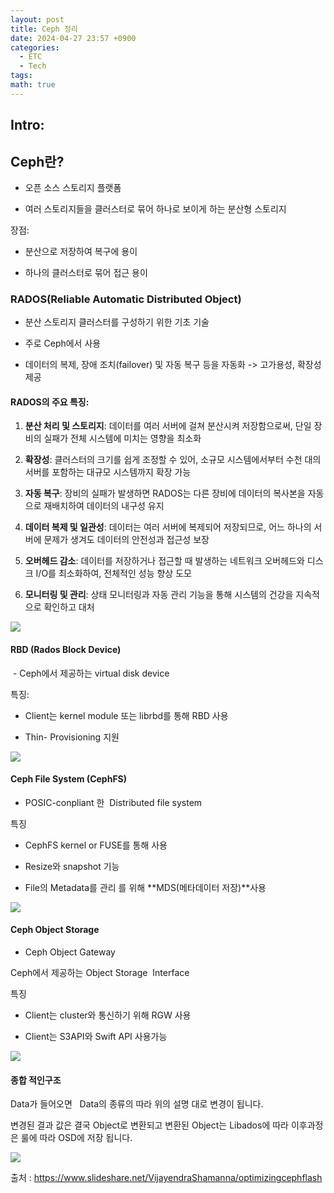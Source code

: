 ```yaml
---
layout: post
title: Ceph 정리
date: 2024-04-27 23:57 +0900
categories:
  - ETC
  - Tech
tags: 
math: true
---
```


## Intro: 

## Ceph란?

- 오픈 소스 스토리지 플랫폼

- 여러 스토리지들을 클러스터로 묶어 하나로 보이게 하는 분산형 스토리지

  
  

장점:

  

- 분산으로 저장하여 복구에 용이

- 하나의 클러스터로 묶어 접근 용이



### RADOS(Reliable Automatic Distributed Object)

  

- 분산 스토리지 클러스터를 구성하기 위한 기초 기술

- 주로 Ceph에서 사용

- 데이터의 복제, 장애 조치(failover) 및 자동 복구 등을 자동화 -> 고가용성, 확장성 제공

  

#### RADOS의 주요 특징:

  

1. **분산 처리 및 스토리지**: 데이터를 여러 서버에 걸쳐 분산시켜 저장함으로써, 단일 장비의 실패가 전체 시스템에 미치는 영향을 최소화

2. **확장성**: 클러스터의 크기를 쉽게 조정할 수 있어, 소규모 시스템에서부터 수천 대의 서버를 포함하는 대규모 시스템까지 확장 가능

3. **자동 복구**: 장비의 실패가 발생하면 RADOS는 다른 장비에 데이터의 복사본을 자동으로 재배치하여 데이터의 내구성 유지

4. **데이터 복제 및 일관성**: 데이터는 여러 서버에 복제되어 저장되므로, 어느 하나의 서버에 문제가 생겨도 데이터의 안전성과 접근성 보장

5. **오버헤드 감소**: 데이터를 저장하거나 접근할 때 발생하는 네트워크 오버헤드와 디스크 I/O를 최소화하여, 전체적인 성능 향상 도모

6. **모니터링 및 관리**: 상태 모니터링과 자동 관리 기능을 통해 시스템의 건강을 지속적으로 확인하고 대처

  

![](https://i.imgur.com/CP5XJjb.png)

#### RBD (Rados Block Device)

 - Ceph에서 제공하는 virtual disk device

  
  

특징:

- Client는 kernel module 또는 librbd를 통해 RBD 사용

- Thin- Provisioning 지원 

  

![](https://blog.kakaocdn.net/dn/tTvNa/btq3hgfs7j6/xzmgeBvDPR4r1kqPhLtSqk/img.png)

  

#### Ceph File System (CephFS)

- POSIC-conpliant 한  Distributed file system

  

특징

- CephFS kernel or FUSE를 통해 사용

- Resize와 snapshot 기능 

- File의 Metadata를 관리 를 위해 **MDS(메타데이터 저장)**사용

  

![](https://blog.kakaocdn.net/dn/rytKQ/btq3dxowbso/Kpn0cmHbnBUM90ZebCW5dK/img.png)

  

#### Ceph Object Storage 

- Ceph Object Gateway

  

Ceph에서 제공하는 Object Storage  Interface

  

특징

  

- Client는 cluster와 통신하기 위해 RGW 사용

- Client는 S3API와 Swift API 사용가능

  

![](https://blog.kakaocdn.net/dn/esBNux/btq3dPbKi7b/CRj30dhk6nxEc5BMO9PlSk/img.png)

  

#### 종합 적인구조 

  

Data가 들어오면   Data의 종류의 따라 위의 설명 대로 변경이 됩니다.

  

변경된 결과 값은 결국 Object로 변환되고 변환된 Object는 Libados에 따라 이후과정은 룰에 따라 OSD에 저장 됩니다.

  

![](https://blog.kakaocdn.net/dn/ex3uQw/btq3ghZ8lKe/uxOcYxDrOtR74t4WH9XMSK/img.jpg)

  

출처 : https://www.slideshare.net/VijayendraShamanna/optimizingcephflash